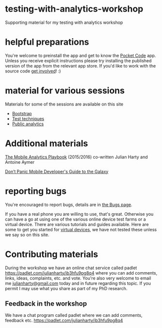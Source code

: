 # testing-with-analytics-workshop
Supporting material for my testing with analytics workshop

# helpful preparations
You're welcome to preinstall the app and get to know the [Pocket Code](app/pocket-code.md) app. Unless you receive explicit instructions please try installing the published version of the app from the relevant app store. If you'd like to work with the source code [get involved](app/get-involved.md)! :)

# material for various sessions
Materials for some of the sessions are available on this site
* [Bootstrap](workshop/bootstrap.md)
* [Test techniques](workshop/test-techniques.md)
* [Public analytics](workshop/public-analytics.md)

# Additional materials
[The Mobile Analytics Playbook](http://www.themobileanalyticsplaybook.com/) (2015/2016) co-written Julian Harty and Antoine Aymer 

[Don’t Panic Mobile Developer's Guide to the Galaxy](https://www.open-xchange.com/resources/mobile-developers-guide-to-the-galaxy/)

# reporting bugs
You're encouraged to report bugs, details are in [the Bugs page](bugs.md).

If you have a real phone you are willing to use, that's great. Otherwise you can have a go at using one of the various online device test farms or a virtual device. There are various tutorials and guides available. Here are some to get you started for [virtual devices](virtual-devices.md), we have not tested these unless we say so on this site.

# Contributing materials
During the workshop we have an online chat service called padlet https://padlet.com/julianharty/ib3hfu9pg8q4 where you can add comments, links, ideas, complaints, etc. and vote. You're also very welcome to email me julianharty@gmail.com today and in future regarding this topic. If you permit I may use what you share as part of my PhD research.
 
## Feedback in the workshop
We have a chat program called padlet where we can add comments, feedback etc. https://padlet.com/julianharty/ib3hfu9pg8q4


